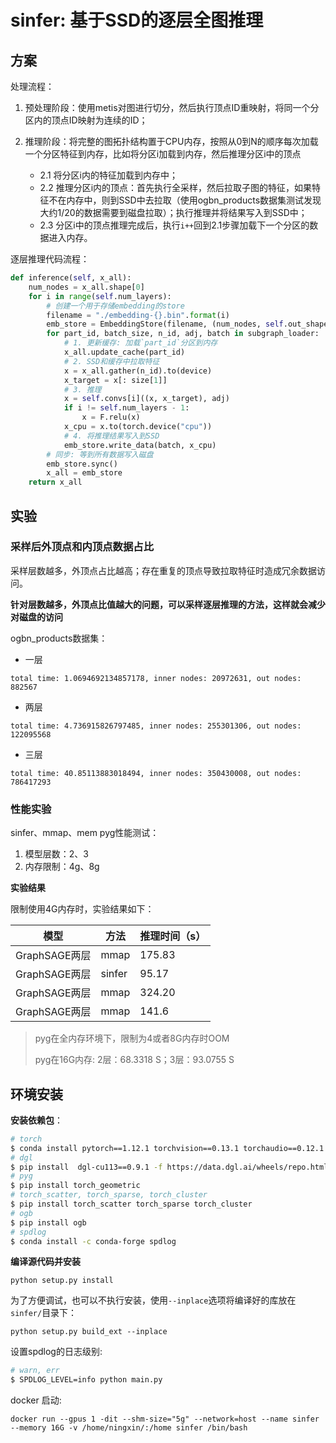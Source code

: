 # sinfer: 基于SSD的逐层全图推理

## 方案
处理流程：

1. 预处理阶段：使用metis对图进行切分，然后执行顶点ID重映射，将同一个分区内的顶点ID映射为连续的ID；

2. 推理阶段：将完整的图拓扑结构置于CPU内存，按照从0到N的顺序每次加载一个分区特征到内存，比如将分区i加载到内存，然后推理分区i中的顶点
    - 2.1 将分区i内的特征加载到内存中；
    - 2.2 推理分区i内的顶点：首先执行全采样，然后拉取子图的特征，如果特征不在内存中，则到SSD中去拉取（使用ogbn_products数据集测试发现大约1/20的数据需要到磁盘拉取）；执行推理并将结果写入到SSD中；
    - 2.3 分区i中的顶点推理完成后，执行`i++`回到2.1步骤加载下一个分区的数据进入内存。

逐层推理代码流程：
```python
def inference(self, x_all):
    num_nodes = x_all.shape[0]
    for i in range(self.num_layers):
        # 创建一个用于存储embedding的store
        filename = "./embedding-{}.bin".format(i)
        emb_store = EmbeddingStore(filename, (num_nodes, self.out_shape[i]))
        for part_id, batch_size, n_id, adj, batch in subgraph_loader:
            # 1. 更新缓存: 加载`part_id`分区到内存
            x_all.update_cache(part_id)
            # 2. SSD和缓存中拉取特征
            x = x_all.gather(n_id).to(device)
            x_target = x[: size[1]]
            # 3. 推理
            x = self.convs[i]((x, x_target), adj)
            if i != self.num_layers - 1:
                x = F.relu(x)
            x_cpu = x.to(torch.device("cpu"))
            # 4. 将推理结果写入到SSD
            emb_store.write_data(batch, x_cpu)
        # 同步: 等到所有数据写入磁盘
        emb_store.sync()
        x_all = emb_store
    return x_all
```


## 实验


### 采样后外顶点和内顶点数据占比

采样层数越多，外顶点占比越高；存在重复的顶点导致拉取特征时造成冗余数据访问。

**针对层数越多，外顶点比值越大的问题，可以采样逐层推理的方法，这样就会减少对磁盘的访问**

ogbn_products数据集：

* 一层
```
total time: 1.0694692134857178, inner nodes: 20972631, out nodes: 882567
```

* 两层
```
total time: 4.736915826797485, inner nodes: 255301306, out nodes: 122095568
```

* 三层
```
total time: 40.85113883018494, inner nodes: 350430008, out nodes: 786417293
```

### 性能实验
sinfer、mmap、mem pyg性能测试：
1. 模型层数：2、3
2. 内存限制：4g、8g

**实验结果**

限制使用4G内存时，实验结果如下：

| 模型 | 方法 | 推理时间（s）|
|-----|-------|-------|
|GraphSAGE两层| mmap | 175.83 |
|GraphSAGE两层| sinfer | 95.17 |
|GraphSAGE两层| mmap | 324.20 |
|GraphSAGE两层| mmap | 141.6 |
> pyg在全内存环境下，限制为4或者8G内存时OOM
> 
> pyg在16G内存: 2层：68.3318 S；3层：93.0755 S


## 环境安装

**安装依赖包**：
```bash
# torch
$ conda install pytorch==1.12.1 torchvision==0.13.1 torchaudio==0.12.1 cudatoolkit=11.3 -c pytorch
# dgl
$ pip install  dgl-cu113==0.9.1 -f https://data.dgl.ai/wheels/repo.html
# pyg
$ pip install torch_geometric
# torch_scatter, torch_sparse, torch_cluster
$ pip install torch_scatter torch_sparse torch_cluster
# ogb
$ pip install ogb
# spdlog
$ conda install -c conda-forge spdlog
```
**编译源代码并安装**
```
python setup.py install
```

为了方便调试，也可以不执行安装，使用`--inplace`选项将编译好的库放在`sinfer/`目录下：
```
python setup.py build_ext --inplace
```

设置spdlog的日志级别:
```bash
# warn, err
$ SPDLOG_LEVEL=info python main.py
```

docker 启动:
```shell
docker run --gpus 1 -dit --shm-size="5g" --network=host --name sinfer --memory 16G -v /home/ningxin/:/home sinfer /bin/bash
```

